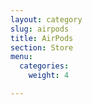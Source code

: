 ```yaml
---
layout: category
slug: airpods
title: AirPods
section: Store
menu:
  categories:
    weight: 4

---
```

